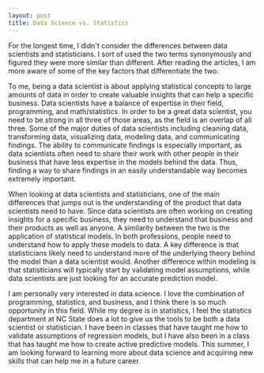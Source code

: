 ```yaml
---
layout: post
title: Data Science vs. Statistics
---
```

For the longest time, I didn't consider the differences between data scientists and statisticians. I sort of used the two terms synonymously and figured they were more similar than different. After reading the articles, I am more aware of some of the key factors that differentiate the two. 

To me, being a data scientist is about applying statistical concepts to large amounts of data in order to create valuable insights that can help a specific business. Data scientists have a balance of expertise in their field, programming, and math/statistics. In order to be a great data scientist, you need to be strong in all three of those areas, as the field is an overlap of all three. Some of the major duties of data scientists including cleaning data, transforming data, visualizing data, modeling data, and communicating findings. The ability to communicate findings is especially important, as data scientists often need to share their work with other people in their business that have less expertise in the models behind the data. Thus, finding a way to share findings in an easily understandable way becomes extremely important. 

When looking at data scientists and statisticians, one of the main differences that jumps out is the understanding of the product that data scientists need to have. Since data scientists are often working on creating insights for a specific business, they need to understand that business and their products as well as anyone. A similarity between the two is the application of statistical models. In both professions, people need to understand how to apply these models to data. A key difference is that statisticians likely need to understand more of the underlying theory behind the model than a data scientist would. Another difference within modeling is that statisticians will typically start by validating model assumptions, while data scientists are just looking for an accurate prediction model.  

I am personally very interested in data science. I love the combination of programming, statistics, and business, and I think there is so much opportunity in this field. While my degree is in statistics, I feel the statistics department at NC State does a lot to give us the tools to be both a data scientist or statistician. I have been in classes that have taught me how to validate assumptions of regression models, but I have also been in a class that has taught me how to create active predictive models. This summer, I am looking forward to learning more about data science and acquiring new skills that can help me in a future career. 
